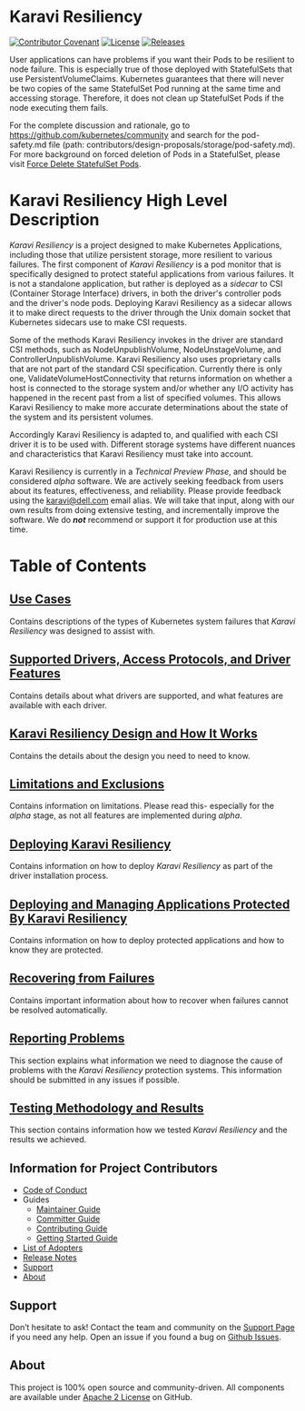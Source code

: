 <!--
Copyright (c) 2021 Dell Inc., or its subsidiaries. All Rights Reserved.

Licensed under the Apache License, Version 2.0 (the "License");
you may not use this file except in compliance with the License.
You may obtain a copy of the License at

    http://www.apache.org/licenses/LICENSE-2.0
-->

# Karavi Resiliency
[![Contributor Covenant](https://img.shields.io/badge/Contributor%20Covenant-v2.0%20adopted-ff69b4.svg)](docs/CODE_OF_CONDUCT.md)
[![License](https://img.shields.io/badge/License-Apache%202.0-blue.svg)](https://www.apache.org/licenses/LICENSE-2.0)
[![Releases](https://img.shields.io/badge/Releases-green.svg)](https://github.com/dell/karavi-resiliency/releases)

User applications can have problems if you want their Pods to be resilient to node failure. This is especially true of those deployed with StatefulSets that use PersistentVolumeClaims. Kubernetes guarantees that there will never be two copies of the same StatefulSet Pod running at the same time and accessing storage. Therefore, it does not clean up StatefulSet Pods if the node executing them fails.
 
For the complete discussion and rationale, go to https://github.com/kubernetes/community and search for the pod-safety.md file (path: contributors/design-proposals/storage/pod-safety.md).
For more background on forced deletion of Pods in a StatefulSet, please visit [Force Delete StatefulSet Pods](https://kubernetes.io/docs/tasks/run-application/force-delete-stateful-set-pod/#:~:text=In%20normal%20operation%20of%20a,1%20are%20alive%20and%20ready).

# Karavi Resiliency High Level Description

_Karavi Resiliency_ is a project designed to make Kubernetes Applications, including those that utilize persistent storage, more resilient to various failures. The first component of _Karavi Resiliency_ is a pod monitor that is specifically designed to protect stateful applications from various failures. It is not a standalone application, but rather is deployed as a _sidecar_ to CSI (Container Storage Interface) drivers, in both the driver's controller pods and the driver's node pods. Deploying Karavi Resiliency as a sidecar allows it to make direct requests to the driver through the Unix domain socket that Kubernetes sidecars use to make CSI requests.

Some of the methods Karavi Resiliency invokes in the driver are standard CSI methods, such as NodeUnpublishVolume, NodeUnstageVolume, and ControllerUnpublishVolume. Karavi Resiliency also uses proprietary calls that are not part of the standard CSI specification. Currently there is only one, ValidateVolumeHostConnectivity that returns information on whether a host is connected to the storage system and/or whether any I/O activity has happened in the recent past from a list of specified volumes. This allows Karavi Resiliency to make more accurate determinations about the state of the system and its persistent volumes.

Accordingly Karavi Resiliency is adapted to, and qualified with each CSI driver it is to be used with. Different storage systems have different nuances and characteristics that Karavi Resiliency must take into account.

Karavi Resiliency is currently in a _Technical Preview Phase_, and should be considered _alpha_ software. We are actively seeking feedback from users about its features, effectiveness, and reliability. Please provide feedback using the karavi@dell.com email alias. We will take that input, along with our own results from doing extensive testing, and incrementally improve the software. We do ***not*** recommend or support it for production use at this time.

# Table of Contents

## [Use Cases](docs/USE_CASES.md) 
Contains descriptions of the types of Kubernetes system failures that _Karavi Resiliency_ was designed to assist with. 

## [Supported Drivers, Access Protocols, and Driver Features](docs/SUPPORTED_DRIVERS.md)
Contains details about what drivers are supported, and what features are available with each driver.

## [Karavi Resiliency Design and How It Works](docs/DESIGN.md)
Contains the details about the design you need to need to know. 

## [Limitations and Exclusions](docs/LIMITATIONS.md)
Contains information on limitations. Please read this- especially for the _alpha_ stage, as not all features are implemented during _alpha_.

## [Deploying Karavi Resiliency](docs/DEPLOYING.md)
Contains information on how to deploy _Karavi Resiliency_ as part of the driver installation process.

## [Deploying and Managing Applications Protected By Karavi Resiliency](docs/APPLICATIONS.md)
Contains information on how to deploy protected applications and how to know they are protected.

## [Recovering from Failures](docs/RECOVERY.md)
Contains important information about how to recover when failures cannot be resolved automatically.

## [Reporting Problems](docs/PROBLEMS.md)
This section explains what information we need to diagnose the cause of problems with the _Karavi Resiliency_ protection systems. This information should be submitted in any issues if possible.

## [Testing Methodology and Results](docs/TESTING.md)
This section contains information how we tested _Karavi Resiliency_ and the results we achieved.

## Information for Project Contributors
- [Code of Conduct](./docs/CODE_OF_CONDUCT.md)
- Guides
    - [Maintainer Guide](./docs/MAINTAINER_GUIDE.md)
    - [Committer Guide](./docs/COMMITTER_GUIDE.md)
    - [Contributing Guide](./docs/CONTRIBUTING.md)
    - [Getting Started Guide](./docs/GETTING_STARTED_GUIDE.md)
- [List of Adopters](./ADOPTERS.md)
- [Release Notes](./docs/RELEASE_NOTES.md)
- [Support](#support)
- [About](#about)

## Support

Don’t hesitate to ask! Contact the team and community on the [Support Page](./docs/SUPPORT.md) if you need any help.
Open an issue if you found a bug on [Github Issues](https://github.com/dell/karavi-resiliency/issues).

## About

This project is 100% open source and community-driven. All components are available
under [Apache 2 License](https://www.apache.org/licenses/LICENSE-2.0.html) on
GitHub.
